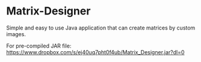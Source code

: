 # Matrix-Designer
Simple and easy to use Java application that can create matrices by custom images.

For pre-compiled JAR file: https://www.dropbox.com/s/ej40uq7pht0f4ub/Matrix_Designer.jar?dl=0
